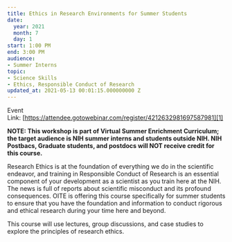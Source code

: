 ```yaml
---
title: Ethics in Research Environments for Summer Students
date:
  year: 2021
  month: 7
  day: 1
start: 1:00 PM
end: 3:00 PM
audience:
- Summer Interns
topic:
- Science Skills
- Ethics, Responsible Conduct of Research
updated_at: 2021-05-13 00:01:15.000000000 Z
---
```

<span>Event
Link: [https://attendee.gotowebinar.com/register/4212632981697587981][1]</span>

<span>**NOTE: This workshop is part of
Virtual Summer Enrichment Curriculum; the target audience is NIH summer
interns and students outside NIH. NIH Postbacs, Graduate students, and
postdocs will NOT receive credit for this course.**</span>

<span>Research Ethics is at the foundation
of everything we do in the scientific endeavor, and training in
Responsible Conduct of Research is an essential component of your
development as a scientist as you train here at the NIH. The news is
full of reports about scientific misconduct and its profound
consequences. OITE is offering this course specifically for summer
students to ensure that you have the foundation and information to
conduct rigorous and ethical research during your time here and
beyond.</span>

This course will use lectures, group discussions, and case studies to
explore the principles of research ethics. 

 



[1]: https://attendee.gotowebinar.com/register/4212632981697587981
